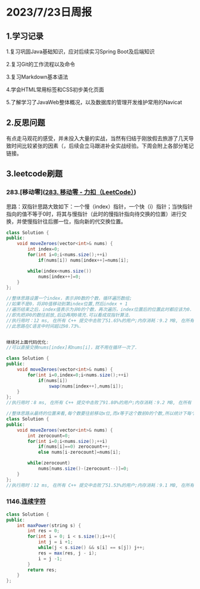 # 2023/7/23日周报

## 1.学习记录

1.复习巩固Java基础知识，应对后续实习Spring Boot及后端知识

2.复习Git的工作流程以及命令

3.复习Markdown基本语法

4.学会HTML常用标签和CSS初步美化页面

5.了解学习了JavaWeb整体概况，以及数据库的管理开发维护常用的Navicat

## 2.反思问题

有点走马观花的感受，并未投入大量的实战，当然有归结于刚放假去旅游了几天导致时间比较紧张的因素（，后续会立马跟进补全实战经验。下周会附上各部分笔记链接。

## 3.leetcode刷题

### 283.[移动零]([283. 移动零 - 力扣（LeetCode）](https://leetcode.cn/problems/move-zeroes/))

思路：双指针思路大致如下：一个慢（index）指针，一个快（i）指针；当快指针指向的值不等于0时，将其与慢指针（此时的慢指针指向待交换的位置）进行交换，并使慢指针往后挪一位，指向新的代交换位置。

```java
class Solution {
public:
    void moveZeroes(vector<int>& nums) {
        int index=0;
        for(int i=0;i<nums.size();++i)
            if(nums[i]) nums[index++]=nums[i];

        while(index<nums.size())
            nums[index++]=0;        
    }
};

//整体思路设置一个index，表示非0数的个数，循环遍历数组;
//如果不是0，将非0值移动到第index位置,然后index + 1
//遍历结束之后，index值表示为非0的个数，再次遍历，index位置后的位置此时都应该为0.
//即先把非0的数往前放,后边再用0填充.可以看成双指针算法.
//执行用时：12 ms, 在所有 C++ 提交中击败了51.65%的用户;内存消耗：9.2 MB, 在所有 C++ 提交中击败了5.06%的用户
//此思路在C语言中时间超过98.73%.


继续对上面代码优化:
//可以直接交换nums[index]和nums[i]，就不用在循环一次了.

class Solution {
public:
    void moveZeroes(vector<int>& nums) {
        for(int i=0,index=0;i<nums.size();++i)
            if(nums[i]) 
                swap(nums[index++],nums[i]);
    }
};
//执行用时：8 ms, 在所有 C++ 提交中击败了91.80%的用户;内存消耗：9.2 MB, 在所有 C++ 提交中击败了5.06%的用户
```

```java
//整体思路从最终的位置来看,每个数要往前移动x位,而x等于这个数前0的个数,所以统计下每个数前有多少个0就行了.最后把末尾的0补上,这样每个数就只移动了一次,没有交换,直接覆盖就行.
class Solution {
public:
    void moveZeroes(vector<int>& nums) {
        int zerocount=0;
        for(int i=0;i<nums.size();++i)
            if(nums[i]==0) zerocount++;
            else nums[i-zerocount]=nums[i];

        while(zerocount)
            nums[nums.size()-(zerocount--)]=0;
    }
};
//执行用时：12 ms, 在所有 C++ 提交中击败了51.53%的用户;内存消耗：9.1 MB, 在所有 C++ 提交中击败了8.81%的用户
```

### 1146.[连续字符](https://leetcode.cn/problems/consecutive-characters/)

```java
class Solution {
public:
    int maxPower(string s) {
        int res = 0;
        for(int i = 0; i < s.size();i++){
            int j = i +1;
            while(j < s.size() && s[i] == s[j]) j++;
            res = max(res, j - i);
            i = j -1;
        }
        return res;
    }
};
```
